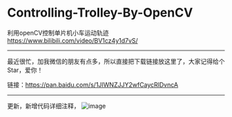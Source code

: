 # Controlling-Trolley-By-OpenCV
利用openCV控制单片机小车运动轨迹
https://www.bilibili.com/video/BV1cz4y1d7vS/

---------------------------------

最近很忙，加我微信的朋友有点多，所以直接把下载链接放这里了，大家记得给个Star，爱你！

链接：https://pan.baidu.com/s/1JIWNZJJY2wfCaycRlDvncA

---------------------------------

更新，新增代码详细注释，
![image](https://user-images.githubusercontent.com/29682883/170617343-b0bdcb53-728b-456f-aab6-6c7a434866fe.png)

